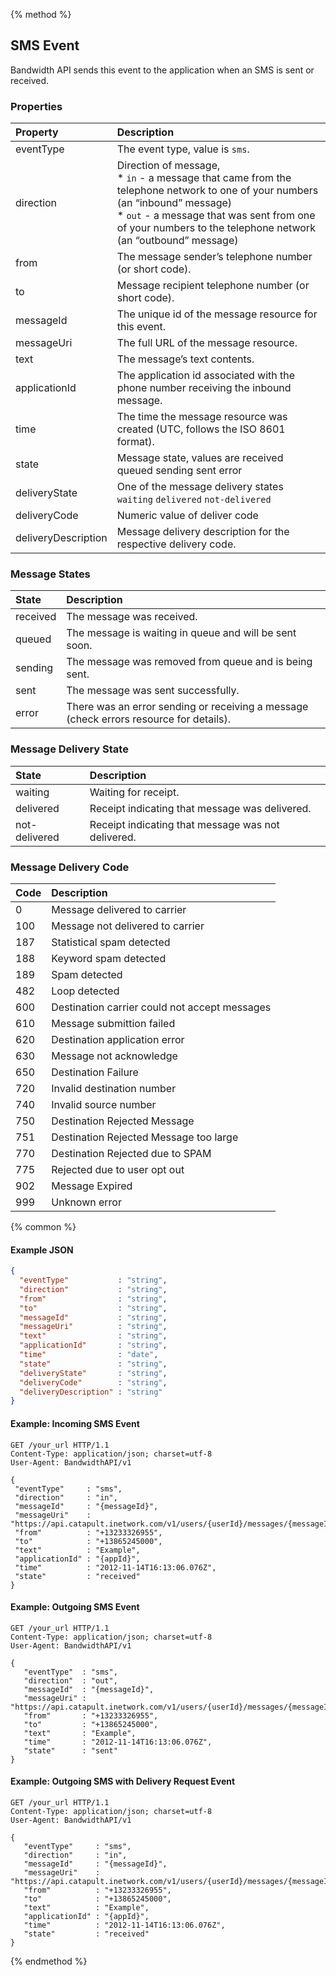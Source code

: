 {% method %}
## SMS Event
Bandwidth API sends this event to the application when an SMS is sent or received.

### Properties
| Property            | Description                                                                                                                                                                                                                                      |
|:--------------------|:-------------------------------------------------------------------------------------------------------------------------------------------------------------------------------------------------------------------------------------------------|
| eventType           | The event type, value is `sms`.                                                                                                                                                                                                                  |
| direction           | Direction of message, <br>* `in` - a message that came from the telephone network to one of your numbers (an “inbound” message) <br> * `out` - a message that was sent from one of your numbers to the telephone network (an “outbound” message) |
| from                | The message sender’s telephone number (or short code).                                                                                                                                                                                           |
| to                  | Message recipient telephone number (or short code).                                                                                                                                                                                              |
| messageId           | The unique id of the message resource for this event.                                                                                                                                                                                            |
| messageUri          | The full URL of the message resource.                                                                                                                                                                                                            |
| text                | The message’s text contents.                                                                                                                                                                                                                     |
| applicationId       | The application id associated with the phone number receiving the inbound message.                                                                                                                                                               |
| time                | The time the message resource was created (UTC, follows the ISO 8601 format).                                                                                                                                                                    |
| state               | Message state, values are received queued sending sent error                                                                                                                                                                                     |
| deliveryState       | One of the message delivery states `waiting` `delivered` `not-delivered`                                                                                                                                                                         |
| deliveryCode        | Numeric value of deliver code                                                                                                                                                                        |
| deliveryDescription | Message delivery description for the respective delivery code.                                                                                                                                                                                   |

### Message States
| State    | Description                                                                            |
|:---------|:---------------------------------------------------------------------------------------|
| received | The message was received.                                                              |
| queued   | The message is waiting in queue and will be sent soon.                                 |
| sending  | The message was removed from queue and is being sent.                                  |
| sent     | The message was sent successfully.                                                     |
| error    | There was an error sending or receiving a message (check errors resource for details). |

### Message Delivery State
| State         | Description                                        |
|:--------------|:---------------------------------------------------|
| waiting       | Waiting for receipt.                               |
| delivered     | Receipt indicating that message was delivered.     |
| not-delivered | Receipt indicating that message was not delivered. |

### Message Delivery Code
| Code | Description                                   |
|:-----|:----------------------------------------------|
| 0    | Message delivered to carrier                  |
| 100  | Message not delivered to carrier              |
| 187  | Statistical spam detected                     |
| 188  | Keyword spam detected                         |
| 189  | Spam detected                                 |
| 482  | Loop detected                                 |
| 600  | Destination carrier could not accept messages |
| 610  | Message submittion failed                     |
| 620  | Destination application error                 |
| 630  | Message not acknowledge                       |
| 650  | Destination Failure                           |
| 720  | Invalid destination number                    |
| 740  | Invalid source number                         |
| 750  | Destination Rejected Message                  |
| 751  | Destination Rejected Message too large        |
| 770  | Destination Rejected due to SPAM              |
| 775  | Rejected due to user opt out                  |
| 902  | Message Expired                               |
| 999  | Unknown error                                 |

{% common %}

#### Example JSON


```json
{
  "eventType"           : "string",
  "direction"           : "string",
  "from"                : "string",
  "to"                  : "string",
  "messageId"           : "string",
  "messageUri"          : "string",
  "text"                : "string",
  "applicationId"       : "string",
  "time"                : "date",
  "state"               : "string",
  "deliveryState"       : "string",
  "deliveryCode"        : "string",
  "deliveryDescription" : "string"
}
```


#### Example: Incoming SMS Event

```http
GET /your_url HTTP/1.1
Content-Type: application/json; charset=utf-8
User-Agent: BandwidthAPI/v1

{
 "eventType"     : "sms",
 "direction"     : "in",
 "messageId"     : "{messageId}",
 "messageUri"    : "https://api.catapult.inetwork.com/v1/users/{userId}/messages/{messageId}",
 "from"          : "+13233326955",
 "to"            : "+13865245000",
 "text"          : "Example",
 "applicationId" : "{appId}",
 "time"          : "2012-11-14T16:13:06.076Z",
 "state"         : "received"
}
```

#### Example: Outgoing SMS Event

```http
GET /your_url HTTP/1.1
Content-Type: application/json; charset=utf-8
User-Agent: BandwidthAPI/v1

{
   "eventType"  : "sms",
   "direction"  : "out",
   "messageId"  : "{messageId}",
   "messageUri" : "https://api.catapult.inetwork.com/v1/users/{userId}/messages/{messageId}",
   "from"       : "+13233326955",
   "to"         : "+13865245000",
   "text"       : "Example",
   "time"       : "2012-11-14T16:13:06.076Z",
   "state"      : "sent"
}
```
#### Example: Outgoing SMS with Delivery Request Event

```http
GET /your_url HTTP/1.1
Content-Type: application/json; charset=utf-8
User-Agent: BandwidthAPI/v1

{
   "eventType"     : "sms",
   "direction"     : "in",
   "messageId"     : "{messageId}",
   "messageUri"    : "https://api.catapult.inetwork.com/v1/users/{userId}/messages/{messageId}",
   "from"          : "+13233326955",
   "to"            : "+13865245000",
   "text"          : "Example",
   "applicationId" : "{appId}",
   "time"          : "2012-11-14T16:13:06.076Z",
   "state"         : "received"
}
```
{% endmethod %}
